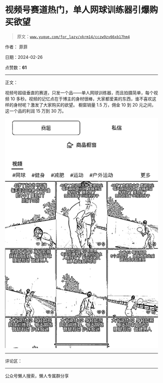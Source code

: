 # 视频号赛道热门，单人网球训练器引爆购买欲望

> 原文：[`www.yuque.com/for_lazy/xkrm14/cczw9zv66xb17hm4`](https://www.yuque.com/for_lazy/xkrm14/cczw9zv66xb17hm4)

作者： 菲菲

日期：2024-02-26

点赞数：**61**

* * *

正文：

视频号超级垂直的赛道，只发一个品——单人网球训练器，而且拍摄简单，每个视频 10 多秒。视频的记忆点在于博主的身材很棒，大家都爱美的东西，谁不喜欢这样的身材呢？激发了大家购买的欲望。
橱窗销量 1.5 万，佣金 10 到 20 元之间，这一个品的利润 15 万到 30 万。

![](img/d0ff57b7eace0ca30b8bb57460fb6900.png)

* * *

评论区：

* * *

公众号懒人搜索，懒人专属群分享